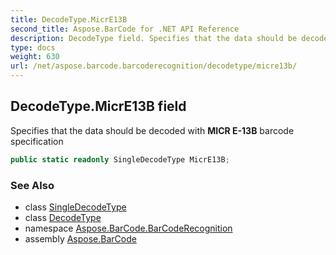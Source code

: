 ```yaml
---
title: DecodeType.MicrE13B
second_title: Aspose.BarCode for .NET API Reference
description: DecodeType field. Specifies that the data should be decoded with MICR E13B barcode specification
type: docs
weight: 630
url: /net/aspose.barcode.barcoderecognition/decodetype/micre13b/
---
```

## DecodeType.MicrE13B field

Specifies that the data should be decoded with **MICR E-13B** barcode specification

```csharp
public static readonly SingleDecodeType MicrE13B;
```

### See Also

* class [SingleDecodeType](../../singledecodetype/)
* class [DecodeType](../)
* namespace [Aspose.BarCode.BarCodeRecognition](../../decodetype/)
* assembly [Aspose.BarCode](../../../)


